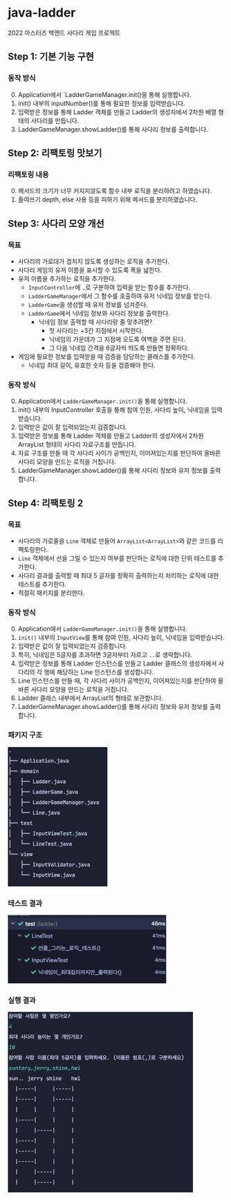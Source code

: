 # java-ladder
2022 마스터즈 백엔드 사다리 게임 프로젝트

## Step 1: 기본 기능 구현

### 동작 방식
0. Application에서 `LadderGameManager.init()을 통해 실행합니다.
1. init() 내부의 inputNumber()를 통해 필요한 정보를 입력받습니다.
2. 입력받은 정보를 통해 Ladder 객체를 만들고 Ladder의 생성자에서 2차원 배열 형태의 사다리를 만듭니다.
3. LadderGameManager.showLadder()를 통해 사다리 정보를 출력합니다.

## Step 2: 리팩토링 맛보기

### 리팩토링 내용
0. 메서드의 크기가 너무 커지지않도록 함수 내부 로직을 분리하려고 하였습니다.
1. 들여쓰기 depth, else 사용 등을 피하기 위해 메서드를 분리하였습니다. 

## Step 3: 사다리 모양 개선

### 목표
- 사다리의 가로대가 겹치지 않도록 생성하는 로직을 추가한다.
- 사다리 게임의 유저 이름을 표시할 수 있도록 폭을 넓힌다.
- 유저 이름을 추가하는 로직을 추가한다.
  - `InputController`에 `,`로 구분하여 입력을 받는 함수를 추가한다.
  - `LadderGameManager`에서 그 함수를 호출하여 유저 닉네임 정보를 받는다.
  - `LadderGame`을 생성할 때 유저 정보를 넘겨준다.
  - `LadderGame`에서 닉네임 정보와 사다리 정보를 출력한다. 
    - 닉네임 정보 출력할 때 사다리랑 줄 맞추려면?
      - 첫 사다리는 +3칸 지점에서 시작한다.
      - 닉네임의 가운데가 그 지점에 오도록 여백을 주면 된다.
      - 그 다음 닉네임 간격을 6글자씩 띄도록 만들면 정확하다.
- 게임에 필요한 정보를 입력받을 때 검증을 담당하는 클래스를 추가한다. 
  - 닉네임 최대 길이, 유효한 숫자 등을 검증해야 한다.

### 동작 방식
0. Application에서 `LadderGameManager.init()`을 통해 실행합니다.
1. init() 내부의 InputController 호출을 통해 참여 인원, 사다리 높이, 닉네임을 입력받습니다.
2. 입력받은 값이 잘 입력되었는지 검증합니다. 
3. 입력받은 정보를 통해 Ladder 객체를 만들고 Ladder의 생성자에서 2차원 ArrayList 형태의 사다리 자료구조를 만듭니다.
4. 자료 구조를 만들 때 각 사다리 사이가 공백인지, 이어져있는지를 판단하여 올바른 사다리 모양을 만드는 로직을 거칩니다.
5. LadderGameManager.showLadder()를 통해 사다리 정보와 유저 정보를 출력합니다.

## Step 4: 리팩토링 2

### 목표
- 사다리의 가로줄을 `Line` 객체로 만들어 `ArrayList<ArrayList>`와 같은 코드를 리팩토링한다.
- `Line` 객체에서 선을 그릴 수 있는지 여부를 판단하는 로직에 대한 단위 테스트를 추가한다.
- 사다리 결과를 출력할 때 최대 5 글자를 정확히 출력하는지 처리하는 로직에 대한 테스트를 추가한다.
- 적절히 패키지를 분리한다.

### 동작 방식
0. Application에서 `LadderGameManager.init()`을 통해 실행합니다.
1. `init()` 내부의 `InputView`를 통해 참여 인원, 사다리 높이, 닉네임을 입력받습니다.
2. 입력받은 값이 잘 입력되었는지 검증합니다.
3. 특히, 닉네임은 5글자를 초과하면 3글자부터 자르고 `..`로 생략합니다.
4. 입력받은 정보를 통해 Ladder 인스턴스를 만들고 Ladder 클래스의 생성자에서 사다리의 각 행에 해당하는 Line 인스턴스를 생성합니다.
5. Line 인스턴스를 만들 때, 각 사다리 사이가 공백인지, 이어져있는지를 판단하여 올바른 사다리 모양을 만드는 로직을 거칩니다.
6. Ladder 클래스 내부에서 ArrayList<Line>의 형태로 보관합니다.
7. LadderGameManager.showLadder()를 통해 사다리 정보와 유저 정보를 출력합니다.

### 패키지 구조
![img.png](images/packageTree.png)

### 테스트 결과
![img.png](images/testResult.png)

### 실행 결과
![img.png](images/result.png)